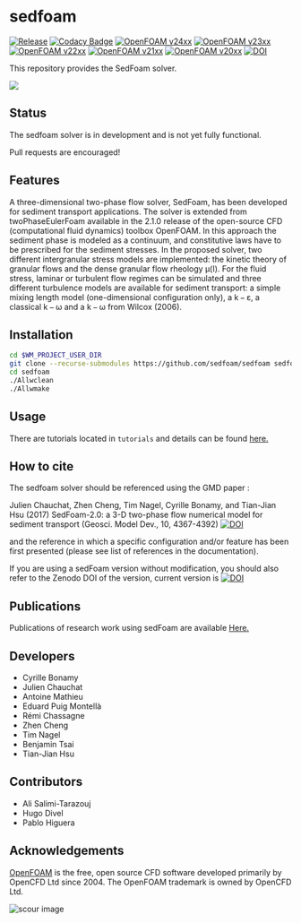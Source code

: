 sedfoam
=======

[![Release](https://img.shields.io/badge/release-2406-blue.svg)](http://github.com/SedFoam/sedfoam)
[![Codacy Badge](https://app.codacy.com/project/badge/Grade/b9ad60ec6171496290c336697426cd48)](https://www.codacy.com/gh/SedFoam/sedfoam/dashboard?utm_source=github.com&amp;utm_medium=referral&amp;utm_content=SedFoam/sedfoam&amp;utm_campaign=Badge_Grade)
[![OpenFOAM v24xx](https://img.shields.io/badge/OpenFOAM-v24xx-brightgreen.svg)](https://openfoam.com/)
[![OpenFOAM v23xx](https://img.shields.io/badge/OpenFOAM-v23xx-brightgreen.svg)](https://openfoam.com/)
[![OpenFOAM v22xx](https://img.shields.io/badge/OpenFOAM-v22xx-brightgreen.svg)](https://openfoam.com/)
[![OpenFOAM v21xx](https://img.shields.io/badge/OpenFOAM-v21xx-brightgreen.svg)](https://openfoam.com/)
[![OpenFOAM v20xx](https://img.shields.io/badge/OpenFOAM-v20xx-brightgreen.svg)](https://openfoam.com/)
[![DOI](https://zenodo.org/badge/DOI/10.5281/zenodo.836642.svg)](https://doi.org/10.5281/zenodo.836642)

This repository provides the SedFoam solver.

[![](https://i.ibb.co/WgS6PYB/Capture-d-e-cran-2018-12-14-a-11-27-01.png)](https://www.youtube.com/watch?v=cVf7qm_ZDK0)

Status
------

The sedfoam solver is in development and is not yet fully functional.

Pull requests are encouraged!

Features
--------
A three-dimensional two-phase flow solver, SedFoam, has been developed for sediment transport applications. The solver is extended from twoPhaseEulerFoam available in the 2.1.0 release of the open-source CFD (computational fluid dynamics) toolbox OpenFOAM. In this approach the sediment phase is modeled as a continuum, and constitutive laws have to be prescribed for the sediment stresses. In the proposed solver, two different intergranular stress models are implemented: the kinetic theory of granular flows and the dense granular flow rheology μ(I). For the fluid stress, laminar or turbulent flow regimes can be simulated and three different turbulence models are available for sediment transport: a simple mixing length model (one-dimensional configuration only), a k − ε, a classical k − ω and a k − ω from Wilcox (2006).

Installation
------------

```bash
cd $WM_PROJECT_USER_DIR
git clone --recurse-submodules https://github.com/sedfoam/sedfoam sedfoam
cd sedfoam
./Allwclean
./Allwmake
```

Usage
-----

There are tutorials located in `tutorials` and details can be found [here.](http://sedfoam.github.io/sedfoam)

How to cite
-----------

The sedfoam solver should be referenced using the GMD paper :

Julien Chauchat, Zhen Cheng, Tim Nagel, Cyrille Bonamy, and Tian-Jian Hsu (2017) SedFoam-2.0: a 3-D two-phase flow numerical model for sediment transport (Geosci. Model Dev., 10, 4367-4392) [![DOI](https://img.shields.io/badge/DOI-10.5195%2Fgmd_10_4367_2017-blue.svg)](https://doi.org/10.5194/gmd-10-4367-2017)

and the reference in which a specific configuration and/or feature has been first presented (please see list of references in the documentation).

If you are using a sedFoam version without modification, you should also refer to the Zenodo DOI of the version, current version is [![DOI](https://zenodo.org/badge/DOI/10.5281/zenodo.836642.svg)](https://doi.org/10.5281/zenodo.836642)


Publications
------------

Publications of research work using sedFoam are available [Here.](https://sedfoam.github.io/sedfoam/publicationList.html)

Developers
----------

*   Cyrille Bonamy
*   Julien Chauchat
*   Antoine Mathieu
*   Eduard Puig Montellà
*   Rémi Chassagne
*   Zhen Cheng
*   Tim Nagel
*   Benjamin Tsai
*   Tian-Jian Hsu

Contributors
------------

*   Ali Salimi-Tarazouj
*   Hugo Divel
*   Pablo Higuera

Acknowledgements
----------------

[OpenFOAM](https://www.openfoam.com) is the free, open source CFD
software developed primarily by OpenCFD Ltd since 2004.
The OpenFOAM trademark is owned by OpenCFD Ltd.

![scour image](https://i.ibb.co/pWjZqd4/scour3-D-cylinder.jpg)
